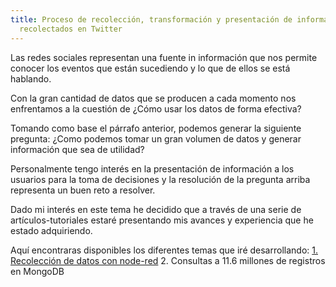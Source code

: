 ```yaml
---
title: Proceso de recolección, transformación y presentación de información con datos
  recolectados en Twitter
---
```


Las redes sociales representan una fuente in información que nos permite conocer los eventos que están sucediendo y lo que de ellos se está hablando.

Con la gran cantidad de datos que se producen a cada momento nos enfrentamos a la cuestión de ¿Cómo usar los datos de forma efectiva?

Tomando como base el párrafo anterior, podemos generar la siguiente pregunta:
¿Como podemos tomar un gran volumen de datos y generar información que sea de utilidad?

Personalmente tengo interés en la presentación de información a los usuarios para la toma de decisiones y la resolución de la pregunta arriba representa un buen reto a resolver.

Dado mi interés en este tema he decidido que a través de una serie de artículos-tutoriales estaré presentando mis avances y experiencia que he estado adquiriendo.
 
Aquí encontraras disponibles los diferentes temas que iré desarrollando:
[1.	Recolección de datos con node-red](/recoleccion-tweets-nodered.html)
2.	Consultas a 11.6 millones de registros en MongoDB
